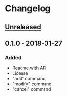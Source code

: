 # Changelog

## [Unreleased]

## 0.1.0 - 2018-01-27
### Added
- Readme with API
- License
- "add" command
- "modify" command
- "cancel" command

[Unreleased]: https://github.com/aragaer/scheduler/compare/v0.1.0...HEAD
